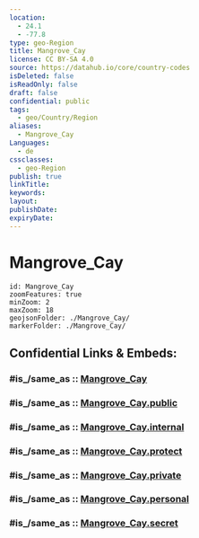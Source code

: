 ```yaml
---
location:
  - 24.1
  - -77.8
type: geo-Region
title: Mangrove_Cay
license: CC BY-SA 4.0
source: https://datahub.io/core/country-codes
isDeleted: false
isReadOnly: false
draft: false
confidential: public
tags:
  - geo/Country/Region
aliases:
  - Mangrove_Cay
Languages:
  - de
cssclasses:
  - geo-Region
publish: true
linkTitle:
keywords:
layout:
publishDate:
expiryDate:
---
```


# Mangrove_Cay

```leaflet
id: Mangrove_Cay
zoomFeatures: true 
minZoom: 2 
maxZoom: 18
geojsonFolder: ./Mangrove_Cay/
markerFolder: ./Mangrove_Cay/
```


## Confidential Links & Embeds: 

### #is_/same_as :: [Mangrove_Cay](/_Standards/Earth/Continent/America~Caribbean/Bahamas/Districts~Bahamas/Mangrove_Cay.md) 

### #is_/same_as :: [Mangrove_Cay.public](/_public/Earth/Continent/America~Caribbean/Bahamas/Districts~Bahamas/Mangrove_Cay.public.md) 

### #is_/same_as :: [Mangrove_Cay.internal](/_internal/Earth/Continent/America~Caribbean/Bahamas/Districts~Bahamas/Mangrove_Cay.internal.md) 

### #is_/same_as :: [Mangrove_Cay.protect](/_protect/Earth/Continent/America~Caribbean/Bahamas/Districts~Bahamas/Mangrove_Cay.protect.md) 

### #is_/same_as :: [Mangrove_Cay.private](/_private/Earth/Continent/America~Caribbean/Bahamas/Districts~Bahamas/Mangrove_Cay.private.md) 

### #is_/same_as :: [Mangrove_Cay.personal](/_personal/Earth/Continent/America~Caribbean/Bahamas/Districts~Bahamas/Mangrove_Cay.personal.md) 

### #is_/same_as :: [Mangrove_Cay.secret](/_secret/Earth/Continent/America~Caribbean/Bahamas/Districts~Bahamas/Mangrove_Cay.secret.md)


